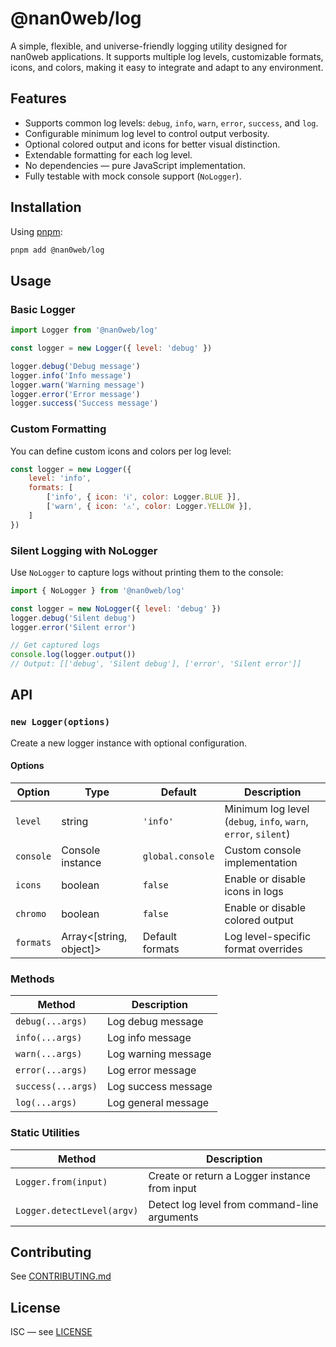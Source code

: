 # @nan0web/log

A simple, flexible, and universe-friendly logging utility designed for nan0web applications. It supports multiple log levels, customizable formats, icons, and colors, making it easy to integrate and adapt to any environment.

## Features

- Supports common log levels: `debug`, `info`, `warn`, `error`, `success`, and `log`.
- Configurable minimum log level to control output verbosity.
- Optional colored output and icons for better visual distinction.
- Extendable formatting for each log level.
- No dependencies — pure JavaScript implementation.
- Fully testable with mock console support (`NoLogger`).

## Installation

Using [pnpm](https://pnpm.io/):

```bash
pnpm add @nan0web/log
```

## Usage

### Basic Logger

```js
import Logger from '@nan0web/log'

const logger = new Logger({ level: 'debug' })

logger.debug('Debug message')
logger.info('Info message')
logger.warn('Warning message')
logger.error('Error message')
logger.success('Success message')
```

### Custom Formatting

You can define custom icons and colors per log level:

```js
const logger = new Logger({
	level: 'info',
	formats: [
		['info', { icon: 'ℹ', color: Logger.BLUE }],
		['warn', { icon: '⚠', color: Logger.YELLOW }],
	]
})
```

### Silent Logging with NoLogger

Use `NoLogger` to capture logs without printing them to the console:

```js
import { NoLogger } from '@nan0web/log'

const logger = new NoLogger({ level: 'debug' })
logger.debug('Silent debug')
logger.error('Silent error')

// Get captured logs
console.log(logger.output())
// Output: [['debug', 'Silent debug'], ['error', 'Silent error']]
```

## API

### `new Logger(options)`

Create a new logger instance with optional configuration.

#### Options

| Option    | Type             | Default  | Description                                         |
|-----------|------------------|----------|-----------------------------------------------------|
| `level`   | string           | `'info'` | Minimum log level (`debug`, `info`, `warn`, `error`, `silent`) |
| `console` | Console instance  | `global.console` | Custom console implementation             |
| `icons`   | boolean          | `false`  | Enable or disable icons in logs                     |
| `chromo`  | boolean          | `false`  | Enable or disable colored output                    |
| `formats` | Array<[string, object]> | Default formats | Log level-specific format overrides   |

### Methods

| Method    | Description            |
|-----------|------------------------|
| `debug(...args)`  | Log debug message     |
| `info(...args)`   | Log info message      |
| `warn(...args)`   | Log warning message   |
| `error(...args)`  | Log error message     |
| `success(...args)`| Log success message   |
| `log(...args)`    | Log general message   |

### Static Utilities

| Method                 | Description                                      |
|------------------------|--------------------------------------------------|
| `Logger.from(input)`   | Create or return a Logger instance from input   |
| `Logger.detectLevel(argv)` | Detect log level from command-line arguments |

## Contributing

See [CONTRIBUTING.md](./CONTRIBUTING.md)

## License

ISC — see [LICENSE](./LICENSE)
